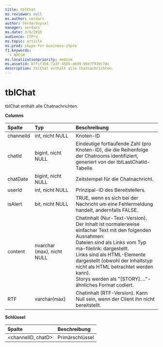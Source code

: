 ```yaml
---
title: tblChat
ms.reviewer: null
ms.author: serdars
author: SerdarSoysal
manager: serdars
ms.date: 3/9/2015
audience: ITPro
ms.topic: article
ms.prod: skype-for-business-itpro
f1.keywords:
  - NOCSH
ms.localizationpriority: medium
ms.assetid: b7fcf1b4-7a3f-4585-a6d9-95e7f030c7dc
description: tblChat enthält alle Chatnachrichten.
---
```


# <a name="tblchat"></a>tblChat
 
tblChat enthält alle Chatnachrichten.
  
**Columns**

|**Spalte**|**Typ**|**Beschreibung**|
|:-----|:-----|:-----|
|channelId  <br/> |int, nicht NULL  <br/> |Knoten-ID  <br/> |
|chatId  <br/> |bigint, nicht NULL  <br/> |Eindeutige fortlaufende Zahl (pro Knoten-ID), die die Reihenfolge der Chatrooms identifiziert, generiert von der tblLastChatId-Tabelle.  <br/> |
|chatDate  <br/> |bigint, nicht NULL  <br/> |Zeitstempel für die Chatnachricht.  <br/> |
|userId  <br/> |int, nicht NULL  <br/> |Prinzipal-ID des Bereitstellers.  <br/> |
|isAlert  <br/> |bit, nicht NULL  <br/> |TRUE, wenn es sich bei der Nachricht um eine Fehlermeldung handelt, andernfalls FALSE.  <br/> |
|content  <br/> |nvarchar (max), nicht NULL  <br/> | Chatinhalt (Nur-Text-Version). Der Inhalt ist normalerweise einfacher Text mit den folgenden Ausnahmen: <br/>  Dateien sind als Links vom Typ ma-filelink: dargestellt. <br/>  Links sind als HTML-Elemente dargestellt (obwohl der Inhaltstyp nicht als HTML betrachtet werden kann). <br/>  Storys werden als "[STORY]...."-ähnliches Format codiert. <br/> |
|RTF  <br/> |varchar(max)  <br/> |Chatinhalt (RTF-Version). Kann Null sein, wenn der Client ihn nicht bereitstellt.  <br/> |
   
**Schlüssel**

|**Spalte**|**Beschreibung**|
|:-----|:-----|
|\<channelID, chatD\>  <br/> |Primärschlüssel  <br/> |
   

